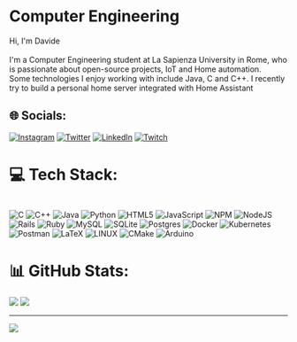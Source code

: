 # Computer Engineering
Hi, I'm Davide<br><br>I'm a Computer Engineering student at La Sapienza University in Rome, who is passionate about open-source projects, IoT and Home automation.<br>Some technologies I enjoy working with include Java, C and C++. I recently try to build a personal home server integrated with Home Assistant


## 🌐 Socials:
[![Instagram](https://img.shields.io/badge/Instagram-%23E4405F.svg?style=for-the-badge&logo=Instagram&logoColor=white)](https://instagram.com/davide_petulla) 
[![Twitter](https://img.shields.io/badge/Twitter-%231DA1F2.svg?style=for-the-badge&logo=Twitter&logoColor=white)](https://twitter.com/CCommander51) 
[![LinkedIn](https://img.shields.io/badge/LinkedIn-%230A66C2.svg?style=for-the-badge&logo=Linkedin&logoColor=white)](https://www.linkedin.com/in/davide-petull%C3%A0-79b725226/) 
[![Twitch](https://img.shields.io/badge/Twitch-%239146FF.svg?style=for-the-badge&logo=Twitch&logoColor=white)](https://twitch.tv/CCommander51) 

# 💻 Tech Stack:
<br>![C](https://img.shields.io/badge/c-%2300599C.svg?style=for-the-badge&logo=c&logoColor=white) 
![C++](https://img.shields.io/badge/c++-%2300599C.svg?style=for-the-badge&logo=c%2B%2B&logoColor=white) 
![Java](https://img.shields.io/badge/java-%23ED8B00.svg?style=for-the-badge&logo=java&logoColor=white) 
![Python](https://img.shields.io/badge/python-3670A0?style=for-the-badge&logo=python&logoColor=ffdd54)
![HTML5](https://img.shields.io/badge/html5-%23E34F26.svg?style=for-the-badge&logo=html5&logoColor=white)
![JavaScript](https://img.shields.io/badge/javascript-%23323330.svg?style=for-the-badge&logo=javascript&logoColor=%23F7DF1E)
![NPM](https://img.shields.io/badge/NPM-%23000000.svg?style=for-the-badge&logo=npm&logoColor=white) 
![NodeJS](https://img.shields.io/badge/node.js-6DA55F?style=for-the-badge&logo=node.js&logoColor=white)
![Rails](https://img.shields.io/badge/rails-%23CC0000.svg?style=for-the-badge&logo=ruby-on-rails&logoColor=white) 
![Ruby](https://img.shields.io/badge/ruby-%23CC342D.svg?style=for-the-badge&logo=ruby&logoColor=white)
![MySQL](https://img.shields.io/badge/mysql-%234479A1.svg?style=for-the-badge&logo=mysql&logoColor=white)
![SQLite](https://img.shields.io/badge/sqlite-%23003B57.svg?style=for-the-badge&logo=sqlite&logoColor=white) 
![Postgres](https://img.shields.io/badge/postgres-%234169E1.svg?style=for-the-badge&logo=postgresql&logoColor=white)
![Docker](https://img.shields.io/badge/docker-%230db7ed.svg?style=for-the-badge&logo=docker&logoColor=white) 
![Kubernetes](https://img.shields.io/badge/kubernetes-%23326ce5.svg?style=for-the-badge&logo=kubernetes&logoColor=white)
![Postman](https://img.shields.io/badge/Postman-FF6C37?style=for-the-badge&logo=postman&logoColor=white)
![LaTeX](https://img.shields.io/badge/latex-%23008080.svg?style=for-the-badge&logo=latex&logoColor=white)
![LINUX](https://img.shields.io/badge/Linux-FCC624?style=for-the-badge&logo=linux&logoColor=black) 
![CMake](https://img.shields.io/badge/CMake-%23008FBA.svg?style=for-the-badge&logo=cmake&logoColor=white)
![Arduino](https://img.shields.io/badge/-Arduino-00979D?style=for-the-badge&logo=Arduino&logoColor=white) 

# 📊 GitHub Stats:

![](https://github-readme-stats.vercel.app/api?username=CCommander51&theme=dark&hide_border=true&include_all_commits=false&count_private=true)
![](https://github-readme-stats.vercel.app/api/top-langs/?username=CCommander51&theme=dark&hide_border=true&include_all_commits=false&count_private=true&layout=compact)

---
[![](https://visitcount.itsvg.in/api?id=CCommander51&label=Profile%20Views&color=12&icon=2&pretty=true)](https://visitcount.itsvg.in)
